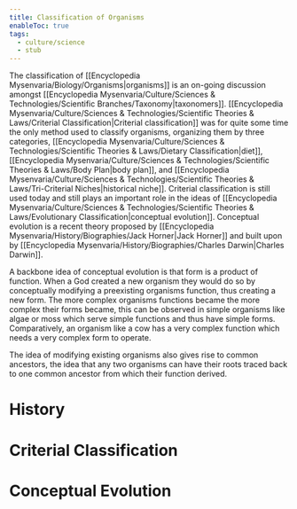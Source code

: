 ```yaml
---
title: Classification of Organisms
enableToc: true
tags:
  - culture/science
  - stub
---
```


The classification of [[Encyclopedia Mysenvaria/Biology/Organisms|organisms]] is an on-going discussion amongst [[Encyclopedia Mysenvaria/Culture/Sciences & Technologies/Scientific Branches/Taxonomy|taxonomers]]. [[Encyclopedia Mysenvaria/Culture/Sciences & Technologies/Scientific Theories & Laws/Criterial Classification|Criterial classification]] was for quite some time the only method used to classify organisms, organizing them by three categories, [[Encyclopedia Mysenvaria/Culture/Sciences & Technologies/Scientific Theories & Laws/Dietary Classification|diet]], [[Encyclopedia Mysenvaria/Culture/Sciences & Technologies/Scientific Theories & Laws/Body Plan|body plan]], and [[Encyclopedia Mysenvaria/Culture/Sciences & Technologies/Scientific Theories & Laws/Tri-Criterial Niches|historical niche]]. Criterial classification is still used today and still plays an important role in the ideas of [[Encyclopedia Mysenvaria/Culture/Sciences & Technologies/Scientific Theories & Laws/Evolutionary Classification|conceptual evolution]]. Conceptual evolution is a recent theory proposed by [[Encyclopedia Mysenvaria/History/Biographies/Jack Horner|Jack Horner]] and built upon by [[Encyclopedia Mysenvaria/History/Biographies/Charles Darwin|Charles Darwin]]. 

A backbone idea of conceptual evolution is that form is a product of function. When a God created a new organism they would do so by conceptually modifying a preexisting organisms function, thus creating a new form. The more complex organisms functions became the more complex their forms became, this can be observed in simple organisms like algae or moss which serve simple functions and thus have simple forms. Comparatively, an organism like a cow has a very complex function which needs a very complex form to operate.

The idea of modifying existing organisms also gives rise to common ancestors, the idea that any two organisms can have their roots traced back to one common ancestor from which their function derived.
# History
# Criterial Classification
# Conceptual Evolution